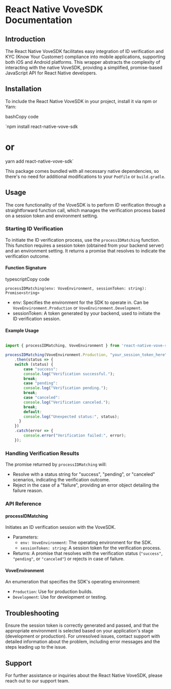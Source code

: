React Native VoveSDK Documentation
==========================================

Introduction
------------

The React Native VoveSDK facilitates easy integration of ID verification and KYC (Know Your Customer) compliance into mobile applications, supporting both iOS and Android platforms. This wrapper abstracts the complexity of interacting with the native VoveSDK, providing a simplified, promise-based JavaScript API for React Native developers.

Installation
------------

To include the React Native VoveSDK in your project, install it via npm or Yarn:

bashCopy code

`npm install react-native-vove-sdk
# or
yarn add react-native-vove-sdk`

This package comes bundled with all necessary native dependencies, so there's no need for additional modifications to your `Podfile` or `build.gradle`.

Usage
-----

The core functionality of the VoveSDK is to perform ID verification through a straightforward function call, which manages the verification process based on a session token and environment setting.

### Starting ID Verification

To initiate the ID verification process, use the `processIDMatching` function. This function requires a session token (obtained from your backend server) and an environment setting. It returns a promise that resolves to indicate the verification outcome.

#### Function Signature

typescriptCopy code

`processIDMatching(env: VoveEnvironment, sessionToken: string): Promise<string>`

-   env: Specifies the environment for the SDK to operate in. Can be `VoveEnvironment.Production` or `VoveEnvironment.Development`.
-   sessionToken: A token generated by your backend, used to initiate the ID verification session.

#### Example Usage

```javascript

import { processIDMatching, VoveEnvironment } from 'react-native-vove-sdk';

processIDMatching(VoveEnvironment.Production, "your_session_token_here")
    .then(status => {
    switch (status) {
        case "success":
        console.log("Verification successful.");
        break;
        case "pending":
        console.log("Verification pending.");
        break;
        case "canceled":
        console.log("Verification canceled.");
        break;
        default:
        console.log("Unexpected status:", status);
      }
    })
    .catch(error => {
        console.error("Verification failed:", error);
    });
```

### Handling Verification Results

The promise returned by `processIDMatching` will:

-   Resolve with a status string for "success", "pending", or "canceled" scenarios, indicating the verification outcome.
-   Reject in the case of a "failure", providing an error object detailing the failure reason.

### API Reference

#### processIDMatching

Initiates an ID verification session with the VoveSDK.

-   Parameters:
    -   `env: VoveEnvironment`: The operating environment for the SDK.
    -   `sessionToken: string`: A session token for the verification process.
-   Returns: A promise that resolves with the verification status (`"success"`, `"pending"`, or `"canceled"`) or rejects in case of failure.

#### VoveEnvironment

An enumeration that specifies the SDK's operating environment:

-   `Production`: Use for production builds.
-   `Development`: Use for development or testing.

Troubleshooting
---------------

Ensure the session token is correctly generated and passed, and that the appropriate environment is selected based on your application's stage (development or production). For unresolved issues, contact support with detailed information about the problem, including error messages and the steps leading up to the issue.

Support
-------

For further assistance or inquiries about the React Native VoveSDK, please reach out to our support team.
